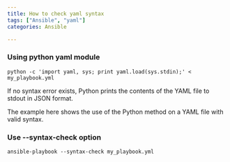 ```yaml
---
title: How to check yaml syntax
tags: ["Ansible", "yaml"]
categories: Ansible

---
```

### Using python yaml module
```shell
python -c 'import yaml, sys; print yaml.load(sys.stdin);' < my_playbook.yml
```
If no syntax error exists, Python prints the contents of the YAML file to stdout in JSON format.

The example here shows the use of the Python method on a YAML file with valid syntax.

### Use --syntax-check option
```shell
ansible-playbook --syntax-check my_playbook.yml
```